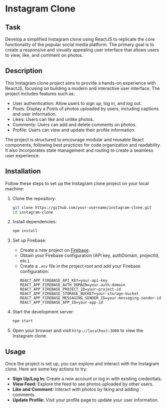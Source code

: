 # Instagram Clone

## Task
Develop a simplified Instagram clone using ReactJS to replicate the core functionality of the popular social media platform. The primary goal is to create a responsive and visually appealing user interface that allows users to view, like, and comment on photos.

## Description
This Instagram clone project aims to provide a hands-on experience with ReactJS, focusing on building a modern and interactive user interface. The project includes features such as:

- User authentication: Allow users to sign up, log in, and log out.
- Posts: Display a Posts of photos uploaded by users, including captions and user information.
- Likes: Users can like and unlike photos.
- Comments: Users can add and delete comments on photos.
- Profile: Users can view and update their profile information.

The project is structured to encourage modular and reusable React components, following best practices for code organization and readability. It also incorporates state management and routing to create a seamless user experience.

## Installation
Follow these steps to set up the Instagram clone project on your local machine:

1. Clone the repository:
   ```bash
   git clone https://github.com/your-username/instagram-clone.git
   cd instagram-clone
   ```

2. Install dependencies:
   ```bash
   npm install
   ```

3. Set up Firebase:
   - Create a new project on [Firebase](https://console.firebase.google.com/).
   - Obtain your Firebase configuration (API key, authDomain, projectId, etc.).
   - Create a `.env` file in the project root and add your Firebase configuration:
     ```
     REACT_APP_FIREBASE_API_KEY=your-api-key
     REACT_APP_FIREBASE_AUTH_DOMAIN=your-auth-domain
     REACT_APP_FIREBASE_PROJECT_ID=your-project-id
     REACT_APP_FIREBASE_STORAGE_BUCKET=your-storage-bucket
     REACT_APP_FIREBASE_MESSAGING_SENDER_ID=your-messaging-sender-id
     REACT_APP_FIREBASE_APP_ID=your-app-id
     ```

4. Start the development server:
   ```bash
   npm start
   ```

5. Open your browser and visit `http://localhost:3000` to view the Instagram clone.

## Usage
Once the project is set up, you can explore and interact with the Instagram clone. Here are some key actions to try:

- **Sign Up/Log In:** Create a new account or log in with existing credentials.
- **View Feed:** Explore the feed to see photos uploaded by other users.
- **Like and Comment:** Interact with photos by liking and adding comments.
- **Update Profile:** Visit your profile page to update your user information.